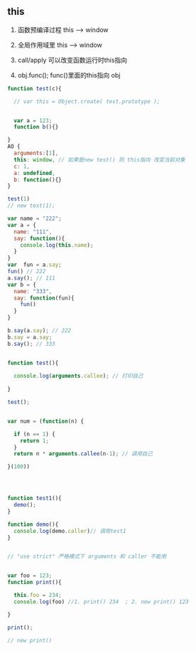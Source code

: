 ## this

1. 函数预编译过程 this --> window

2. 全局作用域里  this --> window

3. call/apply 可以改变函数运行时this指向

4. obj.func(); func()里面的this指向 obj


```js
function test(c){

  // var this = Object.create( test.prototype );


  var a = 123;
  function b(){}

}
AO {
  arguments:[1],
  this: window, // 如果是new test() 则 this指向 改变当前对象
  c: 1,
  a: undefined,
  b: function(){}
}

test(1)
// new test(1);


```


```js
var name = "222";
var a = {
  name: "111",
  say: function(){
    console.log(this.name);
  }
}
var  fun = a.say;
fun() // 222
a.say(); // 111
var b = {
  name: "333",
  say: function(fun){
    fun()
  }
}

b.say(a.say); // 222
b.say = a.say;
b.say(); // 333



```


```js
function test(){
  
  console.log(arguments.callee); // 打印自己
  
}

test();


var num = (function(n) {

  if (n == 1) {
    return 1;
  }
  return n * arguments.callee(n-1); // 调用自己

}(100))




function test1(){
  demo();
}

function demo(){
  console.log(demo.caller)// 调用test1
}


// "use strict" 严格模式下 arguments 和 caller 不能用

```

```js

var foo = 123;
function print(){

  this.foo = 234;
  console.log(foo) //1. print() 234  ; 2. new print() 123

}

print();

// new print()  

```